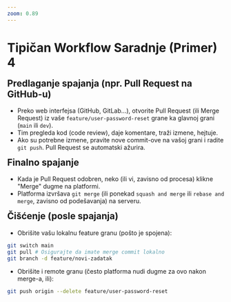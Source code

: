 ```yaml
---
zoom: 0.89
---
```


# Tipičan Workflow Saradnje (Primer) 4

<v-click>

<h2 style="margin-top: 0.5rem;">Predlaganje spajanja (npr. Pull Request na GitHub-u)</h2>

- Preko web interfejsa (GitHub, GitLab...), otvorite Pull Request (ili Merge Request) iz vaše `feature/user-password-reset` grane ka glavnoj grani (`main` ili `dev`).
- Tim pregleda kod (code review), daje komentare, traži izmene, hejtuje.
- Ako su potrebne izmene, pravite nove commit-ove na vašoj grani i radite `git push`. Pull Request se automatski ažurira.

</v-click>

<v-click>

<h2 style="margin-top: 0.5rem;">Finalno spajanje</h2>

- Kada je Pull Request odobren, neko (ili vi, zavisno od procesa) klikne "Merge" dugme na platformi.
- Platforma izvršava `git merge` (ili ponekad `squash and merge` ili `rebase and merge`, zavisno od podešavanja) na serveru.

</v-click>

<v-click>

<h2 style="margin-top: 0.5rem;">Čišćenje (posle spajanja)</h2>

- Obrišite vašu lokalnu feature granu (pošto je spojena):
```bash
git switch main
git pull # Osigurajte da imate merge commit lokalno
git branch -d feature/novi-zadatak
```

- Obrišite i remote granu (često platforma nudi dugme za ovo nakon merge-a, ili):
```bash
git push origin --delete feature/user-password-reset
```

</v-click>
